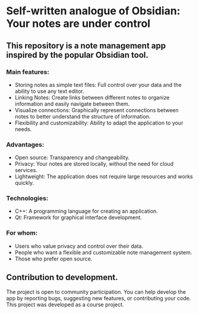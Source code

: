 # Self-written analogue of Obsidian: Your notes are under control

## This repository is a note management app inspired by the popular Obsidian tool.

### Main features:
- Storing notes as simple text files: Full control over your data and the ability to use any text editor.
- Linking Notes: Create links between different notes to organize information and easily navigate between them.
- Visualize connections: Graphically represent connections between notes to better understand the structure of information.
- Flexibility and customizability: Ability to adapt the application to your needs.

### Advantages:
- Open source: Transparency and changeability.
- Privacy: Your notes are stored locally, without the need for cloud services.
- Lightweight: The application does not require large resources and works quickly.

### Technologies:
- C++: A programming language for creating an application.
- Qt: Framework for graphical interface development.

### For whom:
- Users who value privacy and control over their data.
- People who want a flexible and customizable note management system.
- Those who prefer open source.

## Contribution to development.

The project is open to community participation. You can help develop the app by reporting bugs, suggesting new features, or contributing your code.
This project was developed as a course project.
